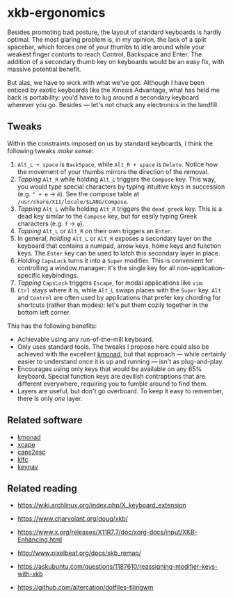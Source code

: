 # xkb-ergonomics

Besides promoting bad posture, the layout of standard keyboards is hardly optimal. The most glaring problem is, in my opinion, the lack of a split spacebar, which forces one of your thumbs to idle around while your weakest finger contorts to reach Control, Backspace and Enter. The addition of a secondary thumb key on keyboards would be an easy fix, with massive potential benefit.

But alas, we have to work with what we've got. Although I have been enticed by exotic keyboards like the Kinesis Advantage, what has held me back is portability: you'd have to lug around a secondary keyboard wherever you go. Besides — let's not chuck any electronics in the landfill.


## Tweaks

Within the constraints imposed on us by standard keyboards, I think the following tweaks *make sense*:

1. `Alt_L + space` is `BackSpace`, while `Alt_R + space` is `Delete`. Notice how the movement of your thumbs mirrors the direction of the removal.
2. *Tapping* `Alt_R` while holding `Alt_L` triggers the `Compose` key. This way, you would type special characters by typing intuitive keys in succession (e.g. `" + e` → `ë`). See the compose table at `/usr/share/X11/locale/$LANG/Compose`.
3. *Tapping* `Alt_L` while holding `Alt_R` triggers the `dead_greek` key. This is a dead key similar to the `Compose` key, but for easily typing Greek characters (e.g. `f` → `φ`).
4. *Tapping* `Alt_L` or `Alt_R` on their own triggers an `Enter`.
5. In general, *holding* `Alt_L` or `Alt_R` exposes a secondary layer on the keyboard that contains a numpad, arrow keys, home keys and function keys. The `Enter` key can be used to latch this secondary layer in place.
6. *Holding* `CapsLock` turns it into a `Super` modifier. This is convenient for controlling a window manager: it's the single key for all non-application-specific keybindings.
7. *Tapping* `CapsLock` triggers `Escape`, for modal applications like `vim`.
8. `Ctrl` stays where it is, while `Alt_L` swaps places with the `Super` key. `Alt` and `Control` are often used by applications that prefer key chording for shortcuts (rather than modes): let's put them cozily together in the bottom left corner.


This has the following benefits:

- Achievable using any run-of-the-mill keyboard.
- Only uses standard tools. The tweaks I propose here could also be achieved with the excellent [kmonad](github.com/david-janssen/kmonad), but that approach — while certainly easier to understand once it is up and running — isn't as plug-and-play.
- Encourages using only keys that would be available on any 65% keyboard. Special function keys are devilish contraptions that are different everywhere, requiring you to fumble around to find them.
- Layers are useful, but don't go overboard. To keep it easy to remember, there is only *one* layer.


## Related software

- [kmonad](https://github.com/david-janssen/kmonad)
- [xcape](https://github.com/alols/xcape)
- [caps2esc](https://gitlab.com/interception/linux/plugins/caps2esc)
- [klfc](https://github.com/39aldo39/klfc)
- [keynav](https://www.semicomplete.com/projects/keynav/)


## Related reading

- <https://wiki.archlinux.org/index.php/X_keyboard_extension>
- <https://www.charvolant.org/doug/xkb/>
- <https://www.x.org/releases/X11R7.7/doc/xorg-docs/input/XKB-Enhancing.html>
- <http://www.pixelbeat.org/docs/xkb_remap/>

- https://askubuntu.com/questions/1187610/reassigning-modifier-keys-with-xkb
- https://github.com/altercation/dotfiles-tilingwm

